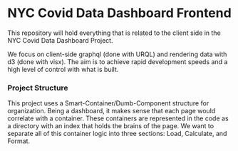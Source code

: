 # NYC Covid Data Dashboard Frontend

This repository will hold everything that is related to the client side in the NYC Covid Data Dashboard Project.

We focus on client-side graphql (done with URQL) and rendering data with d3 (done with visx). The aim is to achieve rapid development speeds and a high level of control with what is built.



### Project Structure
This project uses a Smart-Container/Dumb-Component structure for organization. Being a dashboard, it makes sense that each page would correlate with a container. These containers are represented in the code as a directory with an index that holds the brains of the page. We want to separate all of this container logic into three sections: Load, Calculate, and Format.
